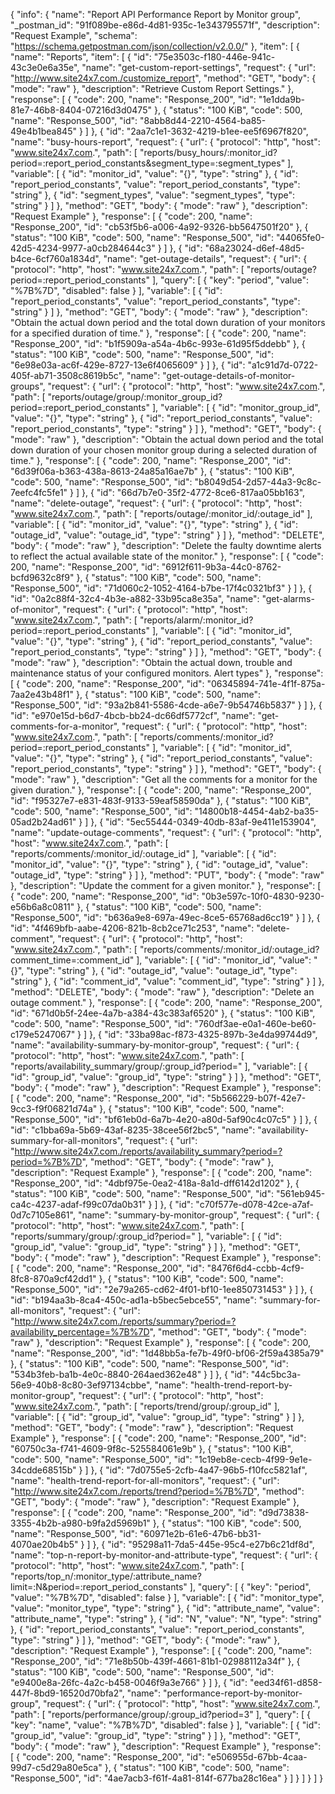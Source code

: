 {
  "info": {
    "name": "Report API Performance Report by Monitor group",
    "_postman_id": "91f089be-e86d-4d81-935c-1e343795571f",
    "description": "Request Example",
    "schema": "https://schema.getpostman.com/json/collection/v2.0.0/"
  },
  "item": [
    {
      "name": "Reports",
      "item": [
        {
          "id": "75e3503c-f180-446e-941c-43c3e0e6a35e",
          "name": "get-custom-report-settings",
          "request": {
            "url": "http://www.site24x7.com./customize_report",
            "method": "GET",
            "body": {
              "mode": "raw"
            },
            "description": "Retrieve Custom Report Settings."
          },
          "response": [
            {
              "code": 200,
              "name": "Response_200",
              "id": "1e1dda9b-81e7-46b8-8404-07216d3d0475"
            },
            {
              "status": "100 KiB",
              "code": 500,
              "name": "Response_500",
              "id": "8abb8d44-2210-4564-ba85-49e4b1bea845"
            }
          ]
        },
        {
          "id": "2aa7c1e1-3632-4219-b1ee-ee5f6967f820",
          "name": "busy-hours-report",
          "request": {
            "url": {
              "protocol": "http",
              "host": "www.site24x7.com.",
              "path": [
                "reports/busy_hours/:monitor_id?period=:report_period_constants&segment_type=:segment_types"
              ],
              "variable": [
                {
                  "id": "monitor_id",
                  "value": "{}",
                  "type": "string"
                },
                {
                  "id": "report_period_constants",
                  "value": "report_period_constants",
                  "type": "string"
                },
                {
                  "id": "segment_types",
                  "value": "segment_types",
                  "type": "string"
                }
              ]
            },
            "method": "GET",
            "body": {
              "mode": "raw"
            },
            "description": "Request Example"
          },
          "response": [
            {
              "code": 200,
              "name": "Response_200",
              "id": "cb53f5b6-a006-4a92-9326-bb5647501f20"
            },
            {
              "status": "100 KiB",
              "code": 500,
              "name": "Response_500",
              "id": "44065fe0-42d5-4234-9977-a0cb284644c3"
            }
          ]
        },
        {
          "id": "68a23024-d6ef-48d5-b4ce-6cf760a1834d",
          "name": "get-outage-details",
          "request": {
            "url": {
              "protocol": "http",
              "host": "www.site24x7.com.",
              "path": [
                "reports/outage?period=:report_period_constants"
              ],
              "query": [
                {
                  "key": "period",
                  "value": "%7B%7D",
                  "disabled": false
                }
              ],
              "variable": [
                {
                  "id": "report_period_constants",
                  "value": "report_period_constants",
                  "type": "string"
                }
              ]
            },
            "method": "GET",
            "body": {
              "mode": "raw"
            },
            "description": "Obtain the actual down period and the total down duration of your monitors for a specified duration of time."
          },
          "response": [
            {
              "code": 200,
              "name": "Response_200",
              "id": "b1f5909a-a54a-4b6c-993e-61d95f5ddebb"
            },
            {
              "status": "100 KiB",
              "code": 500,
              "name": "Response_500",
              "id": "6e98e03a-ac6f-429e-8727-13e6f4065609"
            }
          ]
        },
        {
          "id": "a1c91d7d-0722-405f-ab71-3508c8619b5c",
          "name": "get-outage-details-of-monitor-groups",
          "request": {
            "url": {
              "protocol": "http",
              "host": "www.site24x7.com.",
              "path": [
                "reports/outage/group/:monitor_group_id?period=:report_period_constants"
              ],
              "variable": [
                {
                  "id": "monitor_group_id",
                  "value": "{}",
                  "type": "string"
                },
                {
                  "id": "report_period_constants",
                  "value": "report_period_constants",
                  "type": "string"
                }
              ]
            },
            "method": "GET",
            "body": {
              "mode": "raw"
            },
            "description": "Obtain the actual down period and the total down duration of your chosen monitor group during a selected duration of time."
          },
          "response": [
            {
              "code": 200,
              "name": "Response_200",
              "id": "6d39f06a-b363-438a-8613-24a85a16ae7b"
            },
            {
              "status": "100 KiB",
              "code": 500,
              "name": "Response_500",
              "id": "b8049d54-2d57-44a3-9c8c-7eefc4fc5fe1"
            }
          ]
        },
        {
          "id": "66d7b7e0-35f2-4772-8ce6-817aa05bb163",
          "name": "delete-outage",
          "request": {
            "url": {
              "protocol": "http",
              "host": "www.site24x7.com.",
              "path": [
                "reports/outage/:monitor_id/:outage_id"
              ],
              "variable": [
                {
                  "id": "monitor_id",
                  "value": "{}",
                  "type": "string"
                },
                {
                  "id": "outage_id",
                  "value": "outage_id",
                  "type": "string"
                }
              ]
            },
            "method": "DELETE",
            "body": {
              "mode": "raw"
            },
            "description": "Delete the faulty downtime alerts to reflect the actual available state of the monitor."
          },
          "response": [
            {
              "code": 200,
              "name": "Response_200",
              "id": "6912f611-9b3a-44c0-8762-bcfd9632c8f9"
            },
            {
              "status": "100 KiB",
              "code": 500,
              "name": "Response_500",
              "id": "71d060c2-1052-4164-b7be-17f4c0321bf3"
            }
          ]
        },
        {
          "id": "0a2c88f4-32c4-4b3e-a882-33b95ca8e35a",
          "name": "get-alarms-of-monitor",
          "request": {
            "url": {
              "protocol": "http",
              "host": "www.site24x7.com.",
              "path": [
                "reports/alarm/:monitor_id?period=:report_period_constants"
              ],
              "variable": [
                {
                  "id": "monitor_id",
                  "value": "{}",
                  "type": "string"
                },
                {
                  "id": "report_period_constants",
                  "value": "report_period_constants",
                  "type": "string"
                }
              ]
            },
            "method": "GET",
            "body": {
              "mode": "raw"
            },
            "description": "Obtain the actual down, trouble and maintenance status of your configured monitors. Alert types"
          },
          "response": [
            {
              "code": 200,
              "name": "Response_200",
              "id": "06345894-741e-4f1f-875a-7aa2e43b48f1"
            },
            {
              "status": "100 KiB",
              "code": 500,
              "name": "Response_500",
              "id": "93a2b841-5586-4cde-a6e7-9b54746b5837"
            }
          ]
        },
        {
          "id": "e970e15d-b6d7-4bcb-bb24-dc66df5772cf",
          "name": "get-comments-for-a-monitor",
          "request": {
            "url": {
              "protocol": "http",
              "host": "www.site24x7.com.",
              "path": [
                "reports/comments/:monitor_id?period=:report_period_constants"
              ],
              "variable": [
                {
                  "id": "monitor_id",
                  "value": "{}",
                  "type": "string"
                },
                {
                  "id": "report_period_constants",
                  "value": "report_period_constants",
                  "type": "string"
                }
              ]
            },
            "method": "GET",
            "body": {
              "mode": "raw"
            },
            "description": "Get all the comments for a monitor for the given duration."
          },
          "response": [
            {
              "code": 200,
              "name": "Response_200",
              "id": "f95327e7-e831-483f-9133-59eaf58590da"
            },
            {
              "status": "100 KiB",
              "code": 500,
              "name": "Response_500",
              "id": "14800b18-4454-4ab2-ba35-05ad2b24ad61"
            }
          ]
        },
        {
          "id": "5ec55444-0349-40db-83af-9e411e153904",
          "name": "update-outage-comments",
          "request": {
            "url": {
              "protocol": "http",
              "host": "www.site24x7.com.",
              "path": [
                "reports/comments/:monitor_id/:outage_id"
              ],
              "variable": [
                {
                  "id": "monitor_id",
                  "value": "{}",
                  "type": "string"
                },
                {
                  "id": "outage_id",
                  "value": "outage_id",
                  "type": "string"
                }
              ]
            },
            "method": "PUT",
            "body": {
              "mode": "raw"
            },
            "description": "Update the comment for a given monitor."
          },
          "response": [
            {
              "code": 200,
              "name": "Response_200",
              "id": "0b3e597c-10f0-4830-9230-e56b6a8c0811"
            },
            {
              "status": "100 KiB",
              "code": 500,
              "name": "Response_500",
              "id": "b636a9e8-697a-49ec-8ce5-65768ad6cc19"
            }
          ]
        },
        {
          "id": "4f469bfb-aabe-4206-821b-8cb2ce71c253",
          "name": "delete-comment",
          "request": {
            "url": {
              "protocol": "http",
              "host": "www.site24x7.com.",
              "path": [
                "reports/comments/:monitor_id/:outage_id?comment_time=:comment_id"
              ],
              "variable": [
                {
                  "id": "monitor_id",
                  "value": "{}",
                  "type": "string"
                },
                {
                  "id": "outage_id",
                  "value": "outage_id",
                  "type": "string"
                },
                {
                  "id": "comment_id",
                  "value": "comment_id",
                  "type": "string"
                }
              ]
            },
            "method": "DELETE",
            "body": {
              "mode": "raw"
            },
            "description": "Delete an outage comment."
          },
          "response": [
            {
              "code": 200,
              "name": "Response_200",
              "id": "671d0b5f-24ee-4a7b-a384-43c383af6520"
            },
            {
              "status": "100 KiB",
              "code": 500,
              "name": "Response_500",
              "id": "760df3ae-e0a1-460e-be60-c179e5247067"
            }
          ]
        },
        {
          "id": "33ba98ac-f873-4325-897b-3e4da99744d9",
          "name": "availability-summary-by-monitor-group",
          "request": {
            "url": {
              "protocol": "http",
              "host": "www.site24x7.com.",
              "path": [
                "reports/availability_summary/group/:group_id?period="
              ],
              "variable": [
                {
                  "id": "group_id",
                  "value": "group_id",
                  "type": "string"
                }
              ]
            },
            "method": "GET",
            "body": {
              "mode": "raw"
            },
            "description": "Request Example"
          },
          "response": [
            {
              "code": 200,
              "name": "Response_200",
              "id": "5b566229-b07f-42e7-9cc3-f9f06821d74a"
            },
            {
              "status": "100 KiB",
              "code": 500,
              "name": "Response_500",
              "id": "bf61eb0d-6a7b-4e20-a80d-5af90c4c07c5"
            }
          ]
        },
        {
          "id": "c1bba69a-5b69-43af-8235-38cee56f2bc5",
          "name": "availability-summary-for-all-monitors",
          "request": {
            "url": "http://www.site24x7.com./reports/availability_summary?period=?period=%7B%7D",
            "method": "GET",
            "body": {
              "mode": "raw"
            },
            "description": "Request Example"
          },
          "response": [
            {
              "code": 200,
              "name": "Response_200",
              "id": "4dbf975e-0ea2-418a-8a1d-dff6142d1202"
            },
            {
              "status": "100 KiB",
              "code": 500,
              "name": "Response_500",
              "id": "561eb945-ca4c-4237-adaf-f99c07da0b31"
            }
          ]
        },
        {
          "id": "c70f577e-d078-42ce-a7af-0d7c7105e861",
          "name": "summary-by-monitor-group",
          "request": {
            "url": {
              "protocol": "http",
              "host": "www.site24x7.com.",
              "path": [
                "reports/summary/group/:group_id?period="
              ],
              "variable": [
                {
                  "id": "group_id",
                  "value": "group_id",
                  "type": "string"
                }
              ]
            },
            "method": "GET",
            "body": {
              "mode": "raw"
            },
            "description": "Request Example"
          },
          "response": [
            {
              "code": 200,
              "name": "Response_200",
              "id": "8476f6d4-ccbb-4cf9-8fc8-870a9cf42dd1"
            },
            {
              "status": "100 KiB",
              "code": 500,
              "name": "Response_500",
              "id": "2e79a265-cd62-4f01-bf10-1ee850731453"
            }
          ]
        },
        {
          "id": "b194aa3b-8ca4-450c-ad1a-b5bec5ebce55",
          "name": "summary-for-all-monitors",
          "request": {
            "url": "http://www.site24x7.com./reports/summary?period=?availability_percentage=%7B%7D",
            "method": "GET",
            "body": {
              "mode": "raw"
            },
            "description": "Request Example"
          },
          "response": [
            {
              "code": 200,
              "name": "Response_200",
              "id": "1d48bb5a-fe7b-49f0-bf06-2f59a4385a79"
            },
            {
              "status": "100 KiB",
              "code": 500,
              "name": "Response_500",
              "id": "534b3feb-ba1b-4e0c-8840-264aed362e48"
            }
          ]
        },
        {
          "id": "44c5bc3a-56e9-40b8-8c80-3ef97134cbbe",
          "name": "health-trend-report-by-monitor-group",
          "request": {
            "url": {
              "protocol": "http",
              "host": "www.site24x7.com.",
              "path": [
                "reports/trend/group/:group_id"
              ],
              "variable": [
                {
                  "id": "group_id",
                  "value": "group_id",
                  "type": "string"
                }
              ]
            },
            "method": "GET",
            "body": {
              "mode": "raw"
            },
            "description": "Request Example"
          },
          "response": [
            {
              "code": 200,
              "name": "Response_200",
              "id": "60750c3a-f741-4609-9f8c-525584061e9b"
            },
            {
              "status": "100 KiB",
              "code": 500,
              "name": "Response_500",
              "id": "1c19eb8e-cecb-4f99-9e1e-34cdde68515b"
            }
          ]
        },
        {
          "id": "7d0755e5-2cfb-4a47-96b5-f10fcc5821af",
          "name": "health-trend-report-for-all-monitors",
          "request": {
            "url": "http://www.site24x7.com./reports/trend?period=%7B%7D",
            "method": "GET",
            "body": {
              "mode": "raw"
            },
            "description": "Request Example"
          },
          "response": [
            {
              "code": 200,
              "name": "Response_200",
              "id": "d9d73838-3355-4b2b-a980-b9fa2d5969b1"
            },
            {
              "status": "100 KiB",
              "code": 500,
              "name": "Response_500",
              "id": "60971e2b-61e6-47b6-bb31-4070ae20b4b5"
            }
          ]
        },
        {
          "id": "95298a11-7da5-445e-95c4-e27b6c21df8d",
          "name": "top-n-report-by-monitor-and-attribute-type",
          "request": {
            "url": {
              "protocol": "http",
              "host": "www.site24x7.com.",
              "path": [
                "reports/top_n/:monitor_type/:attribute_name?limit=:N&period=:report_period_constants"
              ],
              "query": [
                {
                  "key": "period",
                  "value": "%7B%7D",
                  "disabled": false
                }
              ],
              "variable": [
                {
                  "id": "monitor_type",
                  "value": "monitor_type",
                  "type": "string"
                },
                {
                  "id": "attribute_name",
                  "value": "attribute_name",
                  "type": "string"
                },
                {
                  "id": "N",
                  "value": "N",
                  "type": "string"
                },
                {
                  "id": "report_period_constants",
                  "value": "report_period_constants",
                  "type": "string"
                }
              ]
            },
            "method": "GET",
            "body": {
              "mode": "raw"
            },
            "description": "Request Example"
          },
          "response": [
            {
              "code": 200,
              "name": "Response_200",
              "id": "71e8b50b-439f-4661-81b1-02988112a34f"
            },
            {
              "status": "100 KiB",
              "code": 500,
              "name": "Response_500",
              "id": "e9400e8a-26fc-4a2c-b458-0046f9a3e766"
            }
          ]
        },
        {
          "id": "eed34f61-d858-447f-8bd9-16520d70bfa2",
          "name": "performance-report-by-monitor-group",
          "request": {
            "url": {
              "protocol": "http",
              "host": "www.site24x7.com.",
              "path": [
                "reports/performance/group/:group_id?period=3"
              ],
              "query": [
                {
                  "key": "name",
                  "value": "%7B%7D",
                  "disabled": false
                }
              ],
              "variable": [
                {
                  "id": "group_id",
                  "value": "group_id",
                  "type": "string"
                }
              ]
            },
            "method": "GET",
            "body": {
              "mode": "raw"
            },
            "description": "Request Example"
          },
          "response": [
            {
              "code": 200,
              "name": "Response_200",
              "id": "e506955d-67bb-4caa-99d7-c5d29a80e5ca"
            },
            {
              "status": "100 KiB",
              "code": 500,
              "name": "Response_500",
              "id": "4ae7acb3-f61f-4a81-814f-677ba28c16ea"
            }
          ]
        }
      ]
    }
  ]
}